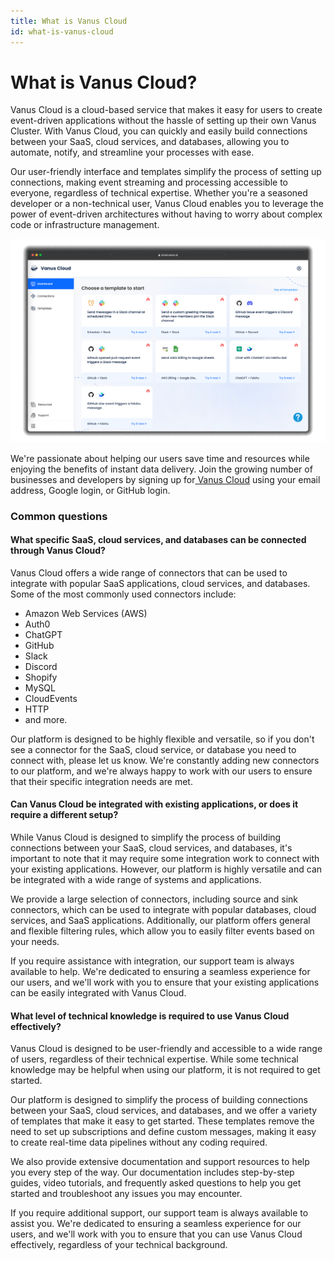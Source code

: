 ```yaml
---
title: What is Vanus Cloud
id: what-is-vanus-cloud
---
```


# What is Vanus Cloud?

Vanus Cloud is a cloud-based service that makes it easy for users to create event-driven applications without the hassle of setting up their own Vanus Cluster. With Vanus Cloud, you can quickly and easily build connections between your SaaS, cloud services, and databases, allowing you to automate, notify, and streamline your processes with ease.

Our user-friendly interface and templates simplify the process of setting up connections, making event streaming and processing accessible to everyone, regardless of technical expertise. Whether you're a seasoned developer or a non-technical user, Vanus Cloud enables you to leverage the power of event-driven architectures without having to worry about complex code or infrastructure management.

![](../../static/img/vanus-cloud.png)

We're passionate about helping our users save time and resources while enjoying the benefits of instant data delivery. Join the growing number of businesses and developers by signing up for[ Vanus Cloud](https://cloud.vanus.ai) using your email address, Google login, or GitHub login.

### Common questions

#### **What specific SaaS, cloud services, and databases can be connected through Vanus Cloud?**

Vanus Cloud offers a wide range of connectors that can be used to integrate with popular SaaS applications, cloud services, and databases. Some of the most commonly used connectors include:

- Amazon Web Services (AWS)
- Auth0 
- ChatGPT
- GitHub
- Slack
- Discord
- Shopify
- MySQL
- CloudEvents
- HTTP
- and more.

Our platform is designed to be highly flexible and versatile, so if you don't see a connector for the SaaS, cloud service, or database you need to connect with, please let us know. We're constantly adding new connectors to our platform, and we're always happy to work with our users to ensure that their specific integration needs are met.

#### **Can Vanus Cloud be integrated with existing applications, or does it require a different setup?**

While Vanus Cloud is designed to simplify the process of building connections between your SaaS, cloud services, and databases, it's important to note that it may require some integration work to connect with your existing applications. However, our platform is highly versatile and can be integrated with a wide range of systems and applications.

We provide a large selection of connectors, including source and sink connectors, which can be used to integrate with popular databases, cloud services, and SaaS applications. Additionally, our platform offers general and flexible filtering rules, which allow you to easily filter events based on your needs.

If you require assistance with integration, our support team is always available to help. We're dedicated to ensuring a seamless experience for our users, and we'll work with you to ensure that your existing applications can be easily integrated with Vanus Cloud.

#### **What level of technical knowledge is required to use Vanus Cloud effectively?**

Vanus Cloud is designed to be user-friendly and accessible to a wide range of users, regardless of their technical expertise. While some technical knowledge may be helpful when using our platform, it is not required to get started.

Our platform is designed to simplify the process of building connections between your SaaS, cloud services, and databases, and we offer a variety of templates that make it easy to get started. These templates remove the need to set up subscriptions and define custom messages, making it easy to create real-time data pipelines without any coding required.

We also provide extensive documentation and support resources to help you every step of the way. Our documentation includes step-by-step guides, video tutorials, and frequently asked questions to help you get started and troubleshoot any issues you may encounter.

If you require additional support, our support team is always available to assist you. We're dedicated to ensuring a seamless experience for our users, and we'll work with you to ensure that you can use Vanus Cloud effectively, regardless of your technical background.

